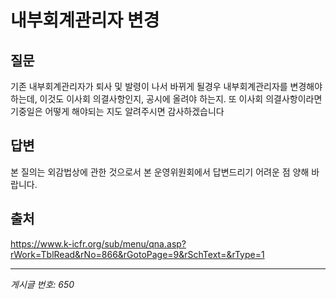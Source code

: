 # 내부회계관리자 변경

## 질문
기존 내부회계관리자가 퇴사 및 발령이 나서 바뀌게 될경우 내부회계관리자를 변경해야하는데,
이것도 이사회 의결사항인지, 공시에 올려야 하는지.
또 이사회 의결사항이라면 기중일은 어떻게 해야되는 지도 알려주시면 감사하겠습니다

## 답변
본 질의는 외감법상에 관한 것으로서 본 운영위원회에서 답변드리기 어려운 점 양해 바랍니다.

## 출처
https://www.k-icfr.org/sub/menu/qna.asp?rWork=TblRead&rNo=866&rGotoPage=9&rSchText=&rType=1

---
*게시글 번호: 650*
